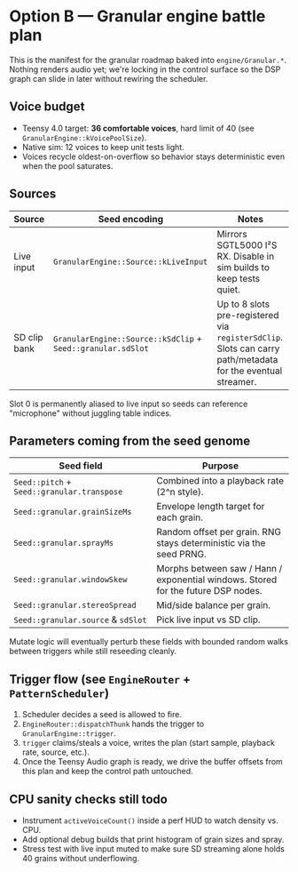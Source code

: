 # Option B — Granular engine battle plan

This is the manifest for the granular roadmap baked into `engine/Granular.*`.
Nothing renders audio yet; we're locking in the control surface so the DSP graph
can slide in later without rewiring the scheduler.

## Voice budget

- Teensy 4.0 target: **36 comfortable voices**, hard limit of 40 (see
  `GranularEngine::kVoicePoolSize`).
- Native sim: 12 voices to keep unit tests light.
- Voices recycle oldest-on-overflow so behavior stays deterministic even when
  the pool saturates.

## Sources

| Source | Seed encoding | Notes |
|--------|---------------|-------|
| Live input | `GranularEngine::Source::kLiveInput` | Mirrors SGTL5000 I²S RX. Disable in sim builds to keep tests quiet. |
| SD clip bank | `GranularEngine::Source::kSdClip` + `Seed::granular.sdSlot` | Up to 8 slots pre-registered via `registerSdClip`. Slots can carry path/metadata for the eventual streamer. |

Slot 0 is permanently aliased to live input so seeds can reference "microphone"
without juggling table indices.

## Parameters coming from the seed genome

| Seed field | Purpose |
|------------|---------|
| `Seed::pitch` + `Seed::granular.transpose` | Combined into a playback rate (2^n style). |
| `Seed::granular.grainSizeMs` | Envelope length target for each grain. |
| `Seed::granular.sprayMs` | Random offset per grain. RNG stays deterministic via the seed PRNG. |
| `Seed::granular.windowSkew` | Morphs between saw / Hann / exponential windows. Stored for the future DSP nodes. |
| `Seed::granular.stereoSpread` | Mid/side balance per grain. |
| `Seed::granular.source` & `sdSlot` | Pick live input vs SD clip. |

Mutate logic will eventually perturb these fields with bounded random walks
between triggers while still reseeding cleanly.

## Trigger flow (see `EngineRouter` + `PatternScheduler`)

1. Scheduler decides a seed is allowed to fire.
2. `EngineRouter::dispatchThunk` hands the trigger to `GranularEngine::trigger`.
3. `trigger` claims/steals a voice, writes the plan (start sample, playback rate,
   source, etc.).
4. Once the Teensy Audio graph is ready, we drive the buffer offsets from this
   plan and keep the control path untouched.

## CPU sanity checks still todo

- Instrument `activeVoiceCount()` inside a perf HUD to watch density vs. CPU.
- Add optional debug builds that print histogram of grain sizes and spray.
- Stress test with live input muted to make sure SD streaming alone holds 40
  grains without underflowing.
